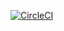 [![CircleCI](https://circleci.com/gh/DnlBell/MyAssignment.svg?style=svg)](https://circleci.com/gh/DnlBell/MyAssignment)

